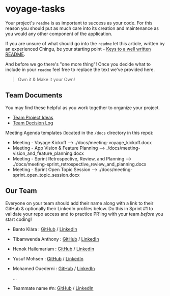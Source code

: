 # voyage-tasks

Your project's `readme` is as important to success as your code. For 
this reason you should put as much care into its creation and maintenance
as you would any other component of the application.

If you are unsure of what should go into the `readme` let this article,
written by an experienced Chingu, be your starting point - 
[Keys to a well written README](https://tinyurl.com/yk3wubft).

And before we go there's "one more thing"! Once you decide what to include
in your `readme` feel free to replace the text we've provided here.

> Own it & Make it your Own!

## Team Documents

You may find these helpful as you work together to organize your project.

- [Team Project Ideas](./docs/team_project_ideas.md)
- [Team Decision Log](./docs/team_decision_log.md)

Meeting Agenda templates (located in the `/docs` directory in this repo):

- Meeting - Voyage Kickoff --> ./docs/meeting-voyage_kickoff.docx
- Meeting - App Vision & Feature Planning --> ./docs/meeting-vision_and_feature_planning.docx
- Meeting - Sprint Retrospective, Review, and Planning --> ./docs/meeting-sprint_retrospective_review_and_planning.docx
- Meeting - Sprint Open Topic Session --> ./docs/meeting-sprint_open_topic_session.docx

## Our Team

Everyone on your team should add their name along with a link to their GitHub
& optionally their LinkedIn profiles below. Do this in Sprint #1 to validate
your repo access and to practice PR'ing with your team *before* you start
coding!

- Banto Klára : [GitHub](https://github.com/bantoklara) / [LinkedIn](https://www.linkedin.com/in/banto-laczi-klara/)
- Tibamwenda Anthony : [GitHub](https://github.com/AskTiba) / [LinkedIn](https://www.linkedin.com/in/tibamwenda-anthony-64144820b/)
- Henok Hailemariam : [GitHub](https://github.com/henokkhm) / [LinkedIn](https://www.linkedin.com/in/henokkhm)
- Yusuf Mohsen : [GitHub](https://github.com/yusufmohsiin) / [LinkedIn](https://www.linkedin.com/in/yusuf-mohsiin/)
- Mohamed Ouederni : [GitHub](https://github.com/9-barristanselmy-9) / [LinkedIn](https://www.linkedin.com/in/mohamed-ouederni-0bb11ab4) 

   ...
- Teammate name #n: [GitHub](https://github.com/ghaccountname) / [LinkedIn](https://linkedin.com/in/liaccountname)
